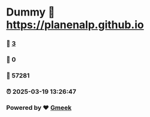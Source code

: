 # Dummy :link: https://planenalp.github.io 
### :page_facing_up: [3](https://planenalp.github.io/tag.html) 
### :speech_balloon: 0 
### :hibiscus: 57281 
### :alarm_clock: 2025-03-19 13:26:47 
### Powered by :heart: [Gmeek](https://github.com/Meekdai/Gmeek)

